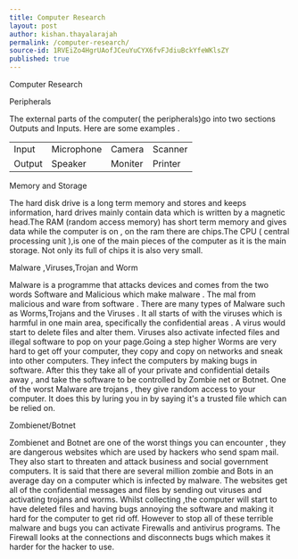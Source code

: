 ```yaml
---
title: Computer Research
layout: post
author: kishan.thayalarajah
permalink: /computer-research/
source-id: 1RVEiZo4HgrUAofJCeuYuCYX6fvFJdiuBckYfeWKlsZY
published: true
---
```

Computer Research

Peripherals

The external parts of the computer( the peripherals)go into two sections Outputs and Inputs. Here are some examples .

<table>
  <tr>
    <td>Input</td>
    <td>Microphone</td>
    <td>Camera</td>
    <td>Scanner</td>
  </tr>
  <tr>
    <td>Output</td>
    <td>Speaker</td>
    <td>Moniter</td>
    <td>Printer</td>
  </tr>
</table>


Memory and Storage

The hard disk drive is a long term memory and stores and keeps information, hard drives mainly contain data which is written by a magnetic head.The RAM (random access memory) has short term memory and gives data while the computer is on , on the ram there are chips.The CPU ( central processing unit ),is one of the main pieces of the computer as it is the main storage. Not only its full of chips it is also very small.

Malware ,Viruses,Trojan and Worm

Malware is a programme that attacks devices and comes from the two words Software  and Malicious which make malware . The mal from malicious and ware from software . There are many types of Malware such as Worms,Trojans and the Viruses . It all starts of with the viruses which is harmful in one main area, specifically the confidential areas . A virus would start to delete files and alter them. Viruses also activate infected files and illegal software to pop on your page.Going a step higher  Worms are very hard to get off your computer, they copy and copy on networks and sneak into other computers. They infect the computers by making bugs in software. After this they take all of your private and confidential details away , and take the software to be controlled by Zombie net or Botnet. One of the worst Malware are trojans , they give random access to your computer. It does this by luring you in by saying it's a trusted file which can be relied on. 

Zombienet/Botnet

Zombienet and Botnet are one of the worst things you can encounter , they are dangerous websites which are used by hackers  who send spam mail. They also start to threaten and attack business and social government computers. It is said that there are several million zombie and Bots in an average day on a computer which is infected by malware. The websites get all of the confidential messages and files by sending out viruses and activating trojans and worms. Whilst collecting ,the computer will start to have deleted files and having bugs annoying the software and making it hard for the computer to get rid off.  However to stop all of these terrible malware and bugs you can activate Firewalls and antivirus programs. The Firewall  looks at the connections  and disconnects bugs which makes it harder for the hacker to use. 

